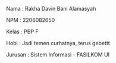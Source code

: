 Nama    : Rakha Davin Bani Alamasyah

NPM     : 2206082650

Kelas   : PBP F

Hobi    : Jadi temen curhatnya, terus gebettt

Jurusan : Sistem Informasi - FASILKOM UI